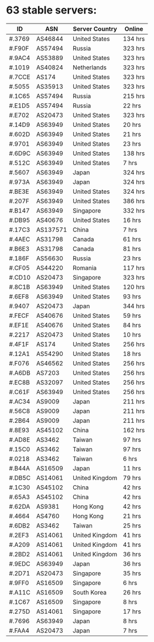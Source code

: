 # 63 stable servers:

| ID | ASN | Server Country | Online |
| ------ | ------ | ------ | ------ |
| #.3769 | AS46844 | United States | 134 hrs |
| #.F90F | AS57494 | Russia | 323 hrs |
| #.9AC4 | AS53889 | United States | 323 hrs |
| #.1019 | AS40824 | Netherlands | 323 hrs |
| #.7CCE | AS174 | United States | 323 hrs |
| #.5055 | AS35913 | United States | 323 hrs |
| #.1C65 | AS57494 | Russia | 215 hrs |
| #.E1D5 | AS57494 | Russia | 22 hrs |
| #.E702 | AS20473 | United States | 323 hrs |
| #.14D9 | AS63949 | United States | 20 hrs |
| #.602D | AS63949 | United States | 21 hrs |
| #.9701 | AS63949 | United States | 23 hrs |
| #.6D9C | AS63949 | United States | 138 hrs |
| #.512C | AS63949 | United States | 7 hrs |
| #.5607 | AS63949 | Japan | 324 hrs |
| #.973A | AS63949 | Japan | 324 hrs |
| #.BE3E | AS63949 | United States | 324 hrs |
| #.207F | AS63949 | United States | 386 hrs |
| #.B147 | AS63949 | Singapore | 332 hrs |
| #.DB95 | AS40676 | United States | 16 hrs |
| #.17C3 | AS137571 | China | 7 hrs |
| #.4AEC | AS31798 | Canada | 61 hrs |
| #.B6E3 | AS31798 | Canada | 81 hrs |
| #.186F | AS56630 | Russia | 23 hrs |
| #.CF05 | AS44220 | Romania | 117 hrs |
| #.CD10 | AS20473 | Singapore | 323 hrs |
| #.8C1B | AS63949 | United States | 120 hrs |
| #.6EF8 | AS63949 | United States | 93 hrs |
| #.9407 | AS20473 | Japan | 344 hrs |
| #.FECF | AS40676 | United States | 59 hrs |
| #.EF1E | AS40676 | United States | 84 hrs |
| #.2217 | AS20473 | United States | 10 hrs |
| #.4F1F | AS174 | United States | 256 hrs |
| #.12A1 | AS54290 | United States | 18 hrs |
| #.F076 | AS46562 | United States | 256 hrs |
| #.A6DB | AS7203 | United States | 256 hrs |
| #.EC8B | AS32097 | United States | 256 hrs |
| #.C61F | AS63949 | United States | 256 hrs |
| #.AC34 | AS9009 | Japan | 211 hrs |
| #.56C8 | AS9009 | Japan | 211 hrs |
| #.2B64 | AS9009 | Japan | 211 hrs |
| #.8E93 | AS45102 | China | 162 hrs |
| #.AD8E | AS3462 | Taiwan | 97 hrs |
| #.15C0 | AS3462 | Taiwan | 97 hrs |
| #.0218 | AS3462 | Taiwan | 6 hrs |
| #.B44A | AS16509 | Japan | 11 hrs |
| #.DB5C | AS14061 | United Kingdom | 79 hrs |
| #.1C30 | AS45102 | China | 42 hrs |
| #.65A3 | AS45102 | China | 42 hrs |
| #.62DA | AS9381 | Hong Kong | 42 hrs |
| #.4664 | AS4760 | Hong Kong | 21 hrs |
| #.6DB2 | AS3462 | Taiwan | 25 hrs |
| #.2EF3 | AS14061 | United Kingdom | 41 hrs |
| #.A209 | AS14061 | United Kingdom | 41 hrs |
| #.2BD2 | AS14061 | United Kingdom | 36 hrs |
| #.9EDC | AS63949 | Japan | 36 hrs |
| #.2D71 | AS20473 | Singapore | 35 hrs |
| #.9FF0 | AS16509 | Singapore | 6 hrs |
| #.A11C | AS16509 | South Korea | 26 hrs |
| #.1C67 | AS16509 | Singapore | 8 hrs |
| #.275D | AS14061 | Singapore | 17 hrs |
| #.7696 | AS63949 | Japan | 8 hrs |
| #.FAA4 | AS20473 | Japan | 7 hrs |

